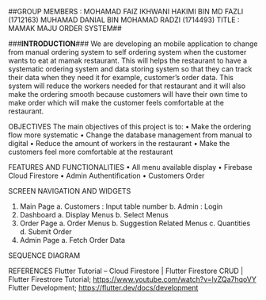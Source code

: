 ##GROUP MEMBERS : MOHAMAD FAIZ IKHWANI HAKIMI BIN MD FAZLI (1712163)
		        MUHAMAD DANIAL BIN MOHAMAD RADZI (1714493)
TITLE : MAMAK MAJU ORDER SYSTEM##

###**INTRODUCTION**###
We are developing an mobile application to change from manual ordering system to self ordering system when the customer wants to eat at mamak restaurant. This will helps the restaurant to have a systematic ordering system and data storing system so that they can track their data when they need it for example, customer’s order data. This system will reduce the workers needed for that restaurant and it will also make the ordering smooth because customers will have their own time to make order which will make the customer feels comfortable at the restaurant. 

OBJECTIVES
The main objectives of this project is to:
•	Make the ordering flow more systematic
•	Change the database management from manual to digital
•	Reduce the amount of workers in the restaurant
•	Make the customers feel more comfortable at the restaurant

FEATURES AND FUNCTIONALITIES
•	All menu available display
•	Firebase Cloud Firestore
•	Admin Authentification 
•	Customers Order 

SCREEN NAVIGATION AND WIDGETS
1.	Main Page
a.	Customers : Input table number
b.	Admin : Login
2.	Dashboard
a.	Display Menus
b.	Select Menus
3.	Order Page
a.	Order Menus
b.	Suggestion Related Menus
c.	Quantities
d.	Submit Order
4.	Admin Page
a.	Fetch Order Data

SEQUENCE DIAGRAM
 
REFERENCES
Flutter Tutorial – Cloud Firestore | Flutter Firestore CRUD | Flutter Firestrore Tutorial; https://www.youtube.com/watch?v=lyZQa7hqoVY
Flutter Development; https://flutter.dev/docs/development 

